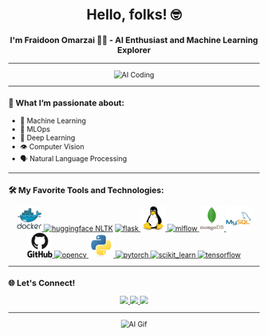 <h1 align="center"> Hello, folks! 🤓️ </h1>

<h3 align="center"> I'm Fraidoon Omarzai 👨‍💻️ - AI Enthusiast and Machine Learning Explorer</h3>

---

<p align="center">
  <img src="https://media.giphy.com/media/13HgwGsXF0aiGY/giphy.gif" alt="AI Coding" width="400">
</p>

---

### 🌟 What I’m passionate about:
- 🤖 Machine Learning
- 🚀 MLOps
- 🧠 Deep Learning
- 👁️ Computer Vision 
- 🗣️ Natural Language Processing

---

### 🛠️ My Favorite Tools and Technologies:

<p align="center">
  <a href="https://www.docker.com/" target="_blank">
    <img src="https://raw.githubusercontent.com/devicons/devicon/master/icons/docker/docker-original-wordmark.svg" alt="docker" width="50" height="50"/>
  </a> 
  </a>
  <a href="https://huggingface.co/" target="_blank">
    <img src="https://huggingface.co/front/assets/huggingface_logo-noborder.svg" alt="huggingface" width="50" height="50"/>
  </a>
  <a href="https://www.nltk.org/" target="_blank">NLTK</a>

  <a href="https://flask.palletsprojects.com/" target="_blank">
    <img src="https://www.vectorlogo.zone/logos/pocoo_flask/pocoo_flask-icon.svg" alt="flask" width="50" height="50"/>
  </a>
  <a href="https://www.linux.org/" target="_blank">
    <img src="https://raw.githubusercontent.com/devicons/devicon/master/icons/linux/linux-original.svg" alt="linux" width="50" height="50"/>
  </a>
  <a href="https://mlflow.org/" target="_blank">
  <img src="https://www.mlflow.org/docs/latest/_static/MLflow-logo-final-black.png" alt="mlflow" width="50" height="50"/>
</a>

  <a href="https://www.mongodb.com/" target="_blank">
    <img src="https://raw.githubusercontent.com/devicons/devicon/master/icons/mongodb/mongodb-original-wordmark.svg" alt="mongodb" width="50" height="50"/>
  </a>
  <a href="https://www.mysql.com/" target="_blank">
    <img src="https://raw.githubusercontent.com/devicons/devicon/master/icons/mysql/mysql-original-wordmark.svg" alt="mysql" width="50" height="50"/>
  </a>
   <a href="https://github.com/" target="_blank">
    <img src="https://raw.githubusercontent.com/devicons/devicon/master/icons/github/github-original-wordmark.svg" alt="github" width="50" height="50"/>
  </a>
  <a href="https://opencv.org/" target="_blank">
    <img src="https://www.vectorlogo.zone/logos/opencv/opencv-icon.svg" alt="opencv" width="50" height="50"/>
  </a>
  <a href="https://www.python.org" target="_blank">
    <img src="https://raw.githubusercontent.com/devicons/devicon/master/icons/python/python-original.svg" alt="python" width="50" height="50"/>
  </a>
  <a href="https://pytorch.org/" target="_blank">
    <img src="https://www.vectorlogo.zone/logos/pytorch/pytorch-icon.svg" alt="pytorch" width="50" height="50"/>
  </a>
  <a href="https://scikit-learn.org/" target="_blank">
    <img src="https://upload.wikimedia.org/wikipedia/commons/0/05/Scikit_learn_logo_small.svg" alt="scikit_learn" width="50" height="50"/>
  </a>
  <a href="https://www.tensorflow.org" target="_blank">
    <img src="https://www.vectorlogo.zone/logos/tensorflow/tensorflow-icon.svg" alt="tensorflow" width="50" height="50"/>
  </a>
</p>

---

### 🌐 Let's Connect!
<p align="center">
  <a href="https://github.com/FraidoonOmarzai">
    <img src="https://img.shields.io/badge/GitHub-FraidoonOmarzai-blue?style=for-the-badge&logo=github">
  </a>
  <a href="https://linkedin.com/in/fraidoon-omarzai-8592131b4/">
    <img src="https://img.shields.io/badge/LinkedIn-Fraidoon%20Omarzai-blue?style=for-the-badge&logo=linkedin">
  </a>
  <a href="https://medium.com/@fraidoonomarzai99">
    <img src="https://img.shields.io/badge/Medium-Fraidoon%20Omarzai-black?style=for-the-badge&logo=medium">
  </a>
</p>

---

<p align="center">
  <img src="https://media.giphy.com/media/Q7SKqn3G97xpmfSOvG/giphy.gif" alt="AI Gif" width="300">
</p>



<!---
FraidoonOmarzai/FraidoonOmarzai is a ✨ special ✨ repository because its `README.md` (this file) appears on your GitHub profile.
You can click the Preview link to take a look at your changes.
--->
